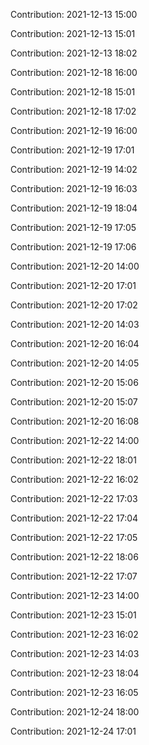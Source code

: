 Contribution: 2021-12-13 15:00

Contribution: 2021-12-13 15:01

Contribution: 2021-12-13 18:02

Contribution: 2021-12-18 16:00

Contribution: 2021-12-18 15:01

Contribution: 2021-12-18 17:02

Contribution: 2021-12-19 16:00

Contribution: 2021-12-19 17:01

Contribution: 2021-12-19 14:02

Contribution: 2021-12-19 16:03

Contribution: 2021-12-19 18:04

Contribution: 2021-12-19 17:05

Contribution: 2021-12-19 17:06

Contribution: 2021-12-20 14:00

Contribution: 2021-12-20 17:01

Contribution: 2021-12-20 17:02

Contribution: 2021-12-20 14:03

Contribution: 2021-12-20 16:04

Contribution: 2021-12-20 14:05

Contribution: 2021-12-20 15:06

Contribution: 2021-12-20 15:07

Contribution: 2021-12-20 16:08

Contribution: 2021-12-22 14:00

Contribution: 2021-12-22 18:01

Contribution: 2021-12-22 16:02

Contribution: 2021-12-22 17:03

Contribution: 2021-12-22 17:04

Contribution: 2021-12-22 17:05

Contribution: 2021-12-22 18:06

Contribution: 2021-12-22 17:07

Contribution: 2021-12-23 14:00

Contribution: 2021-12-23 15:01

Contribution: 2021-12-23 16:02

Contribution: 2021-12-23 14:03

Contribution: 2021-12-23 18:04

Contribution: 2021-12-23 16:05

Contribution: 2021-12-24 18:00

Contribution: 2021-12-24 17:01

